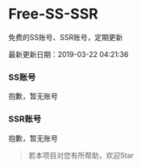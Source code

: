 # Free-SS-SSR

免费的SS账号、SSR账号，定期更新

最新更新日期：2019-03-22 04:21:36 

### SS账号

抱歉，暂无账号

### SSR账号

抱歉，暂无账号



> 若本项目对您有所帮助，欢迎Star